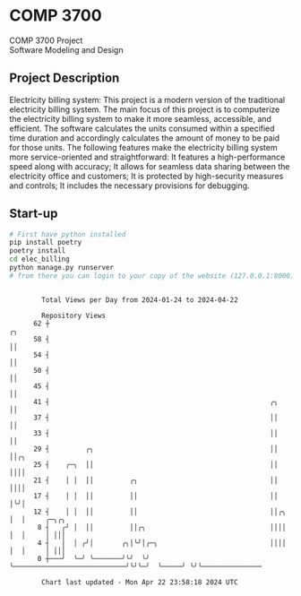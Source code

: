 # COMP 3700
COMP 3700 Project  
Software Modeling and Design
## Project Description
Electricity billing system: This project is a modern version of the traditional electricity billing system. The main focus of this project is to computerize the electricity billing system to make it more seamless, accessible, and efficient. The software calculates the units consumed within a specified time duration and accordingly calculates the amount of money to be paid for those units. The following features make the electricity billing system more service-oriented and straightforward: It features a high-performance speed along with accuracy; It allows for seamless data sharing between the electricity office and customers; It is protected by high-security measures and controls; It includes the necessary provisions for debugging.

## Start-up
```bash
# First have python installed
pip install poetry
poetry install
cd elec_billing
python manage.py runserver
# from there you can login to your copy of the website (127.0.0.1:8000), default creds are admin/admin
```

```

        Total Views per Day from 2024-01-24 to 2024-04-22

        Repository Views
      62 ┼                                                            ╭╮
      58 ┤                                                            ││
      54 ┤                                                            ││
      50 ┤                                                            ││
      45 ┤                                                            ││
      41 ┤                                                       ╭╮   ││
      37 ┤                                                       ││   ││
      33 ┤                                                       ││   ││
      29 ┤         ╭╮                                            ││   ││╭╮
      25 ┤    ╭─╮  ││                                            ││   ││││
      21 ┤    │ │  ││         ╭╮                                 ││   ││││
      17 ┤    │ │  ││         ││                                 ││   │╰╯│
      12 ┤    │ │  ││         ││                                 ││╭╮ │  │     ╭─╮╭╮
       8 ┤   ╭╯ │  ││         ││╭╮                               ││││ │  │     │ │││
       4 ┤   │  │ ╭╯│       ╭╮│╰╯│╭─╮                            ││││ │  │     │ │││
       0 ┼───╯  ╰─╯ ╰───────╯╰╯  ╰╯ ╰────────────────────────────╯╰╯╰─╯  ╰─────╯ ╰╯╰───────────────

        Chart last updated - Mon Apr 22 23:58:18 2024 UTC
        
```
